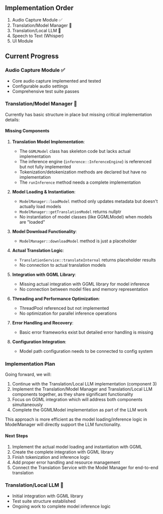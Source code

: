 ## Implementation Order

1. Audio Capture Module ✅
2. Translation/Model Manager 🔄
3. Translation/Local LLM 🔄
4. Speech to Text (Whisper)
5. UI Module

## Current Progress

### Audio Capture Module ✅
- Core audio capture implemented and tested
- Configurable audio settings
- Comprehensive test suite passes

### Translation/Model Manager 🔄
Currently has basic structure in place but missing critical implementation details:

#### Missing Components
1. **Translation Model Implementation**:
   - The `GGMLModel` class has skeleton code but lacks actual implementation
   - The inference engine (`inference::InferenceEngine`) is referenced but not fully implemented
   - Tokenization/detokenization methods are declared but have no implementation
   - The `runInference` method needs a complete implementation

2. **Model Loading & Instantiation**:
   - `ModelManager::loadModel` method only updates metadata but doesn't actually load models
   - `ModelManager::getTranslationModel` returns nullptr
   - No instantiation of model classes (like GGMLModel) when models are "loaded"

3. **Model Download Functionality**:
   - `ModelManager::downloadModel` method is just a placeholder

4. **Actual Translation Logic**:
   - `TranslationService::translateInternal` returns placeholder results
   - No connection to actual translation models

5. **Integration with GGML Library**:
   - Missing actual integration with GGML library for model inference
   - No connection between model files and memory representation

6. **Threading and Performance Optimization**:
   - ThreadPool referenced but not implemented
   - No optimization for parallel inference operations

7. **Error Handling and Recovery**:
   - Basic error frameworks exist but detailed error handling is missing

8. **Configuration Integration**:
   - Model path configuration needs to be connected to config system

### Implementation Plan
Going forward, we will:
1. Continue with the Translation/Local LLM implementation (component 3)
2. Implement the Translation/Model Manager and Translation/Local LLM components together, as they share significant functionality
3. Focus on GGML integration which will address both components simultaneously
4. Complete the GGMLModel implementation as part of the LLM work

This approach is more efficient as the model loading/inference logic in ModelManager will directly support the LLM functionality.

#### Next Steps
1. Implement the actual model loading and instantiation with GGML
2. Create the complete integration with GGML library
3. Finish tokenization and inference logic
4. Add proper error handling and resource management
5. Connect the Translation Service with the Model Manager for end-to-end translation

### Translation/Local LLM 🔄
- Initial integration with GGML library
- Test suite structure established
- Ongoing work to complete model inference logic